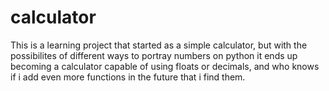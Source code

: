 # calculator
This is a learning project that started as a simple calculator, but with the possibilites of different ways to portray numbers on python it ends up becoming a calculator capable of using floats or decimals, and who knows if i add even more functions in the future that i find them.

